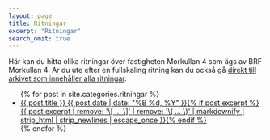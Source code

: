 ```yaml
---
layout: page
title: Ritningar
excerpt: "Ritningar"
search_omit: true
---
```



Här kan du hitta olika ritningar över fastigheten Morkullan 4 som ägs av BRF Morkullan 4. Är du ute efter en fullskaling ritning kan du också gå <a href="doc/full/">direkt till arkivet som innehåller alla ritningar</a>.

<ul class="post-list">
{% for post in site.categories.ritningar %}
  <li><article><a href="{{ site.url }}{{ post.url }}">{{ post.title }} <span class="entry-date"><time datetime="{{ post.date | date_to_xmlschema }}">{{ post.date | date: "%B %d, %Y" }}</time></span>{% if post.excerpt %} <span class="excerpt">{{ post.excerpt | remove: '\[ ... \]' | remove: '\( ... \)' | markdownify | strip_html | strip_newlines | escape_once }}</span>{% endif %}</a></article></li>
{% endfor %}
</ul>
